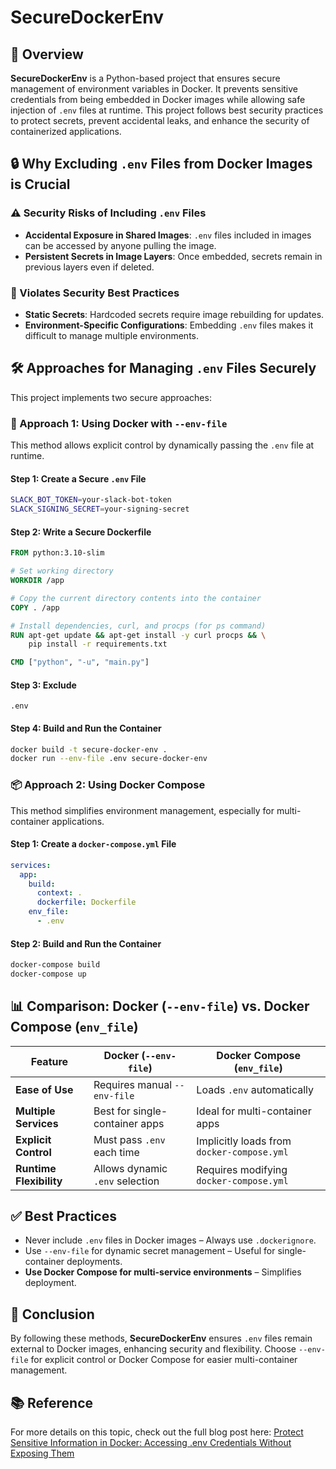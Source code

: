 # SecureDockerEnv

## 🚀 Overview



**SecureDockerEnv** is a Python-based project that ensures secure management of environment variables in Docker. It prevents sensitive credentials from being embedded in Docker images while allowing safe injection of `.env` files at runtime. This project follows best security practices to protect secrets, prevent accidental leaks, and enhance the security of containerized applications.

## 🔒 Why Excluding `.env` Files from Docker Images is Crucial



### ⚠️ Security Risks of Including `.env` Files

- **Accidental Exposure in Shared Images**: `.env` files included in images can be accessed by anyone pulling the image.
- **Persistent Secrets in Image Layers**: Once embedded, secrets remain in previous layers even if deleted.

### 🔑 Violates Security Best Practices

- **Static Secrets**: Hardcoded secrets require image rebuilding for updates.
- **Environment-Specific Configurations**: Embedding `.env` files makes it difficult to manage multiple environments.

## 🛠️ Approaches for Managing `.env` Files Securely


This project implements two secure approaches:

### 🐳 Approach 1: Using Docker with `--env-file`

This method allows explicit control by dynamically passing the `.env` file at runtime.

#### **Step 1: Create a Secure `.env` File**

```sh
SLACK_BOT_TOKEN=your-slack-bot-token
SLACK_SIGNING_SECRET=your-signing-secret
```

#### **Step 2: Write a Secure Dockerfile**

```dockerfile
FROM python:3.10-slim

# Set working directory
WORKDIR /app

# Copy the current directory contents into the container
COPY . /app

# Install dependencies, curl, and procps (for ps command)
RUN apt-get update && apt-get install -y curl procps && \
	pip install -r requirements.txt

CMD ["python", "-u", "main.py"]
```

#### Step 3: Exclude

```plaintext
.env
```

#### **Step 4: Build and Run the Container**

```sh
docker build -t secure-docker-env .
docker run --env-file .env secure-docker-env
```


### 📦 Approach 2: Using Docker Compose

This method simplifies environment management, especially for multi-container applications.

#### **Step 1: Create a `docker-compose.yml` File**

```yaml
services:
  app:
    build:
      context: .
      dockerfile: Dockerfile
    env_file:
      - .env
```

#### **Step 2: Build and Run the Container**

```sh
docker-compose build
docker-compose up
```

## 📊 Comparison: Docker (`--env-file`) vs. Docker Compose (`env_file`)


| Feature                 | Docker (`--env-file`)           | Docker Compose (`env_file`)                |
| ----------------------- | ------------------------------- | ------------------------------------------ |
| **Ease of Use**         | Requires manual `--env-file`    | Loads `.env` automatically                 |
| **Multiple Services**   | Best for single-container apps  | Ideal for multi-container apps             |
| **Explicit Control**    | Must pass `.env` each time      | Implicitly loads from `docker-compose.yml` |
| **Runtime Flexibility** | Allows dynamic `.env` selection | Requires modifying `docker-compose.yml`    |

## ✅ Best Practices


- Never include `.env` files in Docker images – Always use `.dockerignore`.
- Use `--env-file` for dynamic secret management – Useful for single-container deployments.
- **Use Docker Compose for multi-service environments** – Simplifies deployment.

## 🎯 Conclusion


By following these methods, **SecureDockerEnv** ensures `.env` files remain external to Docker images, enhancing security and flexibility. Choose `--env-file` for explicit control or Docker Compose for easier multi-container management.

## 📚 Reference

For more details on this topic, check out the full blog post here: [Protect Sensitive Information in Docker: Accessing .env Credentials Without Exposing Them](https://shafiqulai.github.io/blogs/blog_1.html?id=1)


